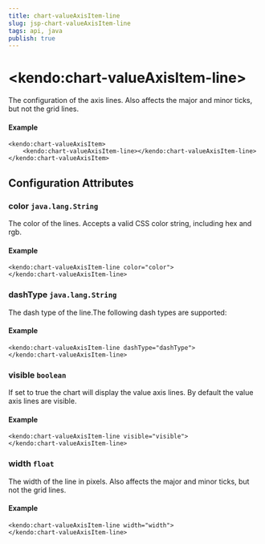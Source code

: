 ```yaml
---
title: chart-valueAxisItem-line
slug: jsp-chart-valueAxisItem-line
tags: api, java
publish: true
---
```


# \<kendo:chart-valueAxisItem-line\>

The configuration of the axis lines. Also affects the major and minor ticks, but not the grid lines.

#### Example
    <kendo:chart-valueAxisItem>
        <kendo:chart-valueAxisItem-line></kendo:chart-valueAxisItem-line>
    </kendo:chart-valueAxisItem>

## Configuration Attributes

### color `java.lang.String`

The color of the lines. Accepts a valid CSS color string, including hex and rgb.

#### Example
    <kendo:chart-valueAxisItem-line color="color">
    </kendo:chart-valueAxisItem-line>

### dashType `java.lang.String`

The dash type of the line.The following dash types are supported:

#### Example
    <kendo:chart-valueAxisItem-line dashType="dashType">
    </kendo:chart-valueAxisItem-line>

### visible `boolean`

If set to true the chart will display the value axis lines. By default the value axis lines are visible.

#### Example
    <kendo:chart-valueAxisItem-line visible="visible">
    </kendo:chart-valueAxisItem-line>

### width `float`

The width of the line in pixels. Also affects the major and minor ticks, but not the grid lines.

#### Example
    <kendo:chart-valueAxisItem-line width="width">
    </kendo:chart-valueAxisItem-line>

 
